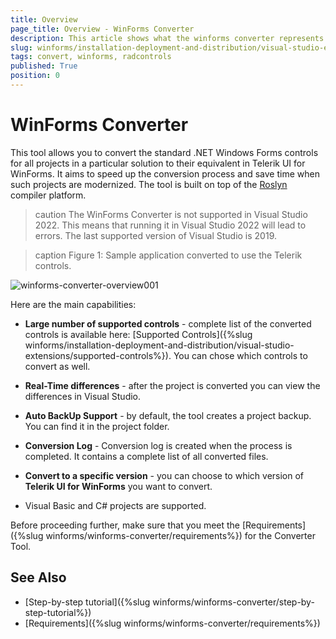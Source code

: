 ```yaml
---
title: Overview
page_title: Overview - WinForms Converter
description: This article shows what the winforms converter represents and what it supports. 
slug: winforms/installation-deployment-and-distribution/visual-studio-extensions/winforms-converter
tags: convert, winforms, radcontrols
published: True
position: 0
---
```


# WinForms Converter

This tool allows you to convert the standard .NET Windows Forms controls for all projects in a particular solution to their equivalent in Telerik UI for WinForms. It aims to speed up the conversion process and save time when such projects are modernized. The tool is built on top of the [Roslyn](https://roslyn.codeplex.com/) compiler platform. 

>caution The WinForms Converter is not supported in Visual Studio 2022. This means that running it in Visual Studio 2022 will lead to errors. The last supported version of Visual Studio is 2019.
>

>caption Figure 1: Sample application converted to use the Telerik controls. 
 
![winforms-converter-overview001](images/winforms-converter-overview001.png)

Here are the main capabilities:

* __Large number of supported controls__ - complete list of the converted controls is available here: [Supported Controls]({%slug winforms/installation-deployment-and-distribution/visual-studio-extensions/supported-controls%}). You can chose which controls to convert as well.

* __Real-Time differences__ - after the project is converted you can view the differences in Visual Studio.

* __Auto BackUp Support__ - by default, the tool creates a project backup. You can find it in the project folder.  

* __Conversion Log__ - Conversion log is created when the process is completed. It contains a complete list of all converted files.   

* __Convert to a specific version__ - you can choose to which version of __Telerik UI for WinForms__ you want to convert. 

* Visual Basic and C# projects are supported. 

Before proceeding further, make sure that you meet the [Requirements]({%slug winforms/winforms-converter/requirements%}) for the Converter Tool.

## See Also

* [Step-by-step tutorial]({%slug winforms/winforms-converter/step-by-step-tutorial%})
* [Requirements]({%slug winforms/winforms-converter/requirements%}) 

